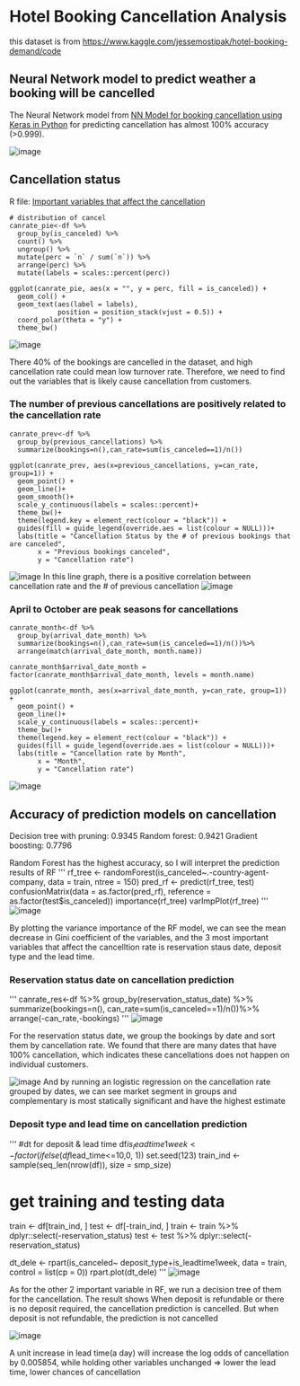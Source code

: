 # Hotel Booking Cancellation Analysis
this dataset is from https://www.kaggle.com/jessemostipak/hotel-booking-demand/code
## Neural Network model to predict weather a booking will be cancelled
The Neural Network model from [NN Model for booking cancellation using Keras in Python](https://github.com/WongYTem/hotel-booking-demand/blob/main/NN%20Model%20for%20booking%20cancellation%20using%20Keras%20in%20Python.py) for predicting cancellation has almost 100% accuracy (>0.999). 

![image](https://user-images.githubusercontent.com/97471111/149686770-2e470cb5-9d47-4bc6-8274-3be0dd346003.png)

##  Cancellation status 
R file: [Important variables that affect the cancellation](https://github.com/WongYTem/hotel-booking-demand/blob/main/Important%20variables%20that%20affect%20the%20cancellation%20.R)
 
```
# distribution of cancel
canrate_pie<-df %>% 
  group_by(is_canceled) %>%
  count() %>% 
  ungroup() %>% 
  mutate(perc = `n` / sum(`n`)) %>% 
  arrange(perc) %>%
  mutate(labels = scales::percent(perc))

ggplot(canrate_pie, aes(x = "", y = perc, fill = is_canceled)) +
  geom_col() +
  geom_text(aes(label = labels),
            position = position_stack(vjust = 0.5)) +
  coord_polar(theta = "y") +
  theme_bw()
```
![image](https://user-images.githubusercontent.com/97471111/149841280-149a826e-a978-4359-b1b1-e6b69eae0d99.png)

There 40% of the bookings are cancelled in the dataset, and high cancellation rate could mean low turnover rate. Therefore, we need to find out the variables that is likely cause cancellation from customers.

###   The number of previous cancellations are positively related to the cancellation rate
```
canrate_prev<-df %>% 
  group_by(previous_cancellations) %>%
  summarize(bookings=n(),can_rate=sum(is_canceled==1)/n())

ggplot(canrate_prev, aes(x=previous_cancellations, y=can_rate, group=1)) +
  geom_point() +
  geom_line()+
  geom_smooth()+
  scale_y_continuous(labels = scales::percent)+
  theme_bw()+
  theme(legend.key = element_rect(colour = "black")) +
  guides(fill = guide_legend(override.aes = list(colour = NULL)))+
  labs(title = "Cancellation Status by the # of previous bookings that are canceled",
       x = "Previous bookings canceled",
       y = "Cancellation rate")
```
![image](https://user-images.githubusercontent.com/97471111/149841712-ecddb59d-b6da-4368-8e0c-ae29c177a9f5.png)
In this line graph, there is a positive correlation between cancellation rate and the # of previous cancellation
![image](https://user-images.githubusercontent.com/97471111/150013585-554dc80c-4bfa-4e71-b379-8c0a9214d449.png)


###  April to October are peak seasons for cancellations
```
canrate_month<-df %>% 
  group_by(arrival_date_month) %>%
  summarize(bookings=n(),can_rate=sum(is_canceled==1)/n())%>%
  arrange(match(arrival_date_month, month.name))

canrate_month$arrival_date_month = factor(canrate_month$arrival_date_month, levels = month.name)

ggplot(canrate_month, aes(x=arrival_date_month, y=can_rate, group=1)) +
  geom_point() +
  geom_line()+
  scale_y_continuous(labels = scales::percent)+
  theme_bw()+
  theme(legend.key = element_rect(colour = "black")) +
  guides(fill = guide_legend(override.aes = list(colour = NULL)))+
  labs(title = "Cancellation rate by Month",
       x = "Month",
       y = "Cancellation rate")
```
![image](https://user-images.githubusercontent.com/97471111/149841809-32a33cd9-24f4-47f9-99fd-86b664275479.png)

## Accuracy of prediction models on cancellation
 Decision tree with pruning: 0.9345
 Random forest: 0.9421
 Gradient boosting: 0.7796
 
 Random Forest has the highest accuracy, so I will interpret the prediction results of RF 
 '''
 rf_tree <- randomForest(is_canceled~.-country-agent-company, data = train, ntree = 150)
pred_rf <- predict(rf_tree, test)
confusionMatrix(data = as.factor(pred_rf), 
                reference = as.factor(test$is_canceled))
importance(rf_tree)
varImpPlot(rf_tree)
 '''
 ![image](https://user-images.githubusercontent.com/97471111/150013951-438245e8-4dff-4858-8d86-11c02b1f2c58.png)

By plotting the variance importance of the RF model, we can see the mean decrease in Gini coefficient of the variables, and the 3 most important variables that affect the cancelltion rate is reservation staus date, deposit type and the lead time.

###   Reservation status date on cancellation prediction
'''
canrate_res<-df %>% 
  group_by(reservation_status_date) %>%
  summarize(bookings=n(), can_rate=sum(is_canceled==1)/n())%>%
  arrange(-can_rate,-bookings)
'''
![image](https://user-images.githubusercontent.com/97471111/150014161-5a585a29-6c90-4497-bd4d-7cb6629276ac.png)

For the reservation status date, we group the bookings by date and sort them by cancellation rate. We found that there are many dates that have 100% cancellation, which indicates these cancellations does not happen on individual customers. 

![image](https://user-images.githubusercontent.com/97471111/150014248-a99c7f23-84fe-48ff-80ea-9f0674904cb5.png)
And by running an logistic regression on the cancellation rate grouped by dates, we can see market segment in groups and complementary is most statically significant and have the highest estimate


###   Deposit type and lead time on cancellation prediction
'''
#dt for deposit & lead time
df$is_leadtime1week <-factor(ifelse(df$lead_time<=10,0, 1))
set.seed(123)
train_ind <- sample(seq_len(nrow(df)), size = smp_size)
# get training and testing data
train <- df[train_ind, ]
test <- df[-train_ind, ]
train <- train  %>% dplyr::select(-reservation_status)
test <- test  %>% dplyr::select(-reservation_status)

dt_dele <- rpart(is_canceled~ deposit_type+is_leadtime1week, data = train, control = list(cp = 0))
rpart.plot(dt_dele)
'''
![image](https://user-images.githubusercontent.com/97471111/150015840-fa4b1c62-0da9-4ca8-9a7c-7adb6946609d.png)


As for the other 2 important variable in RF, we run a decision tree of them for the cancellation. The result shows When deposit is refundable or there is no deposit required, the cancellation prediction is cancelled. But when deposit is not refundable, the prediction is not cancelled

![image](https://user-images.githubusercontent.com/97471111/150015900-d1245d0d-5102-4c8c-a08b-a20e3ff170a8.png)

A unit increase in lead time(a day) will increase the log odds of cancellation by 0.005854, while holding other variables unchanged
⇒ lower the lead time, lower chances of cancellation
